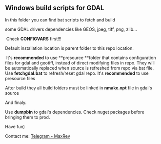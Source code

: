 ## Windows build scripts for GDAL

In this folder you can find bat scripts to fetch and build 

some GDAL drivers dependencies like GEOS, jpeg, tiff, png, zlib...

​	Check **CONFIGVARS** first!!!

Default installation location is parent folder to this repo location.

​	It's **recommended** to use **presource **folder that contains configuration files for gdal and geotiff, instead of direct modifying files in repo. They will be automatically replaced when source is refreshed from repo via bat file. Use **fetchgdal.bat** to refresh/reset gdal repo. It's **recommended** to use presource files 

After build they all build folders must be linked in **nmake.opt** file in gdal's source

And finaly.

Use **dumpbin** to gdal's dependencies. Check nuget packages before bringing them to prod. 

Have fun)

Contact me: [Telegram - MaxRev](t.me/maxrev)